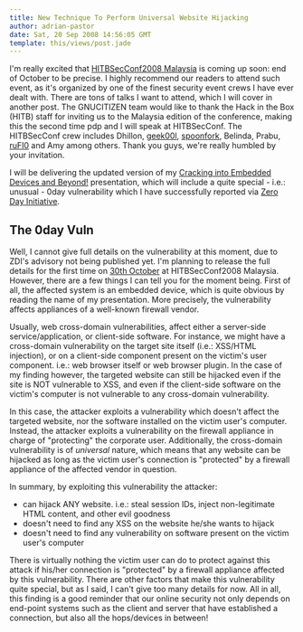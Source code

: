 ```yaml
---
title: New Technique To Perform Universal Website Hijacking
author: adrian-pastor
date: Sat, 20 Sep 2008 14:56:05 GMT
template: this/views/post.jade
---
```


I'm really excited that [HITBSecConf2008 Malaysia](http://conference.hackinthebox.org/hitbsecconf2008kl/) is coming up soon: end of October to be precise. I highly recommend our readers to attend such event, as it's organized by one of the finest security event crews I have ever dealt with. There are tons of talks I want to attend, which I will cover in another post. The GNUCITIZEN team would like to thank the Hack in the Box (HITB) staff for inviting us to the Malaysia edition of the conference, making this the second time pdp and I will speak at HITBSecConf. The HITBSecConf crew includes Dhillon, [geek00l](http://geek00l.blogspot.com/), [spoonfork](http://mel.icious.net/), Belinda, Prabu, [ruFI0](http://geeks.serverfreak.biz/rufi0/blog/) and Amy among others. Thank you guys, we're really humbled by your invitation.

I will be delivering the updated version of my [Cracking into Embedded Devices and Beyond!](http://conference.hackinthebox.org/hitbsecconf2008kl/?page_id=186) presentation, which will include a quite special - i.e.: unusual - 0day vulnerability which I have successfully reported via [Zero Day Initiative](http://www.zerodayinitiative.com/).

## The 0day Vuln

Well, I cannot give full details on the vulnerability at this moment, due to ZDI's advisory not being published yet. I'm planning to release the full details for the first time on [30th October](http://conference.hackinthebox.org/hitbsecconf2008kl/agenda.htm) at HITBSecConf2008 Malaysia. However, there are a few things I can tell you for the moment being. First of all, the affected system is an embedded device, which is quite obvious by reading the name of my presentation. More precisely, the vulnerability affects appliances of a well-known firewall vendor.

Usually, web cross-domain vulnerabilities, affect either a server-side service/application, or client-side software. For instance, we might have a cross-domain vulnerability on the target site itself (i.e.: XSS/HTML injection), or on a client-side component present on the victim's user component. i.e.: web browser itself or web browser plugin. In the case of my finding however, the targeted website can still be hijacked even if the site is NOT vulnerable to XSS, and even if the client-side software on the victim's computer is not vulnerable to any cross-domain vulnerability.

In this case, the attacker exploits a vulnerability which doesn't affect the targeted website, nor the software installed on the victim user's computer. Instead, the attacker exploits a vulnerability on the firewall appliance in charge of "protecting" the corporate user. Additionally, the cross-domain vulnerability is of _universal_ nature, which means that any website can be hijacked as long as the victim user's connection is "protected" by a firewall appliance of the affected vendor in question.

In summary, by exploiting this vulnerability the attacker:

* can hijack ANY website. i.e.: steal session IDs, inject non-legitimate HTML content, and other evil goodness
* doesn't need to find any XSS on the website he/she wants to hijack
* doesn't need to find any vulnerability on software present on the victim user's computer

There is virtually nothing the victim user can do to protect against this attack if his/her connection is "protected" by a firewall appliance affected by this vulnerability. There are other factors that make this vulnerability quite special, but as I said, I can't give too many details for now. All in all, this finding is a good reminder that our online security not only depends on end-point systems such as the client and server that have established a connection, but also all the hops/devices in between!

